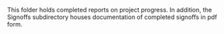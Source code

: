 This folder holds completed reports on project progress. In addition, the Signoffs subdirectory houses documentation of completed signoffs in pdf form.
